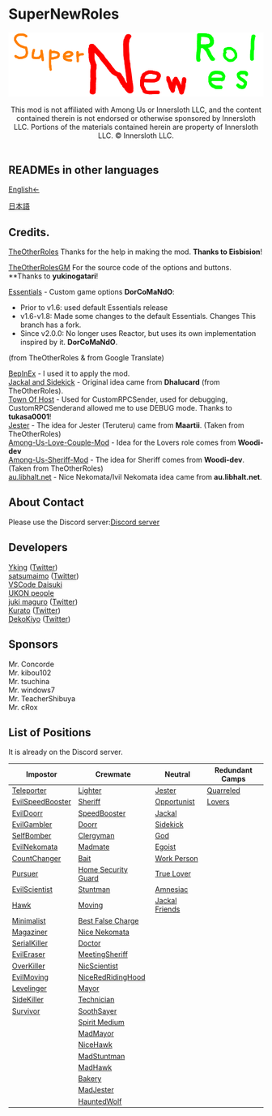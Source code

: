 # SuperNewRoles
![SNRImage](./images/SNRImage.png)

<center>
This mod is not affiliated with Among Us or Innersloth LLC, and the content contained therein is not endorsed or otherwise sponsored by Innersloth LLC. Portions of the materials contained herein are property of Innersloth LLC. © Innersloth LLC.
</center><br>

## READMEs in other languages

[English←](https://github.com/ykundesu/SuperNewRoles/blob/master/README.md)

[日本語](https://github.com/ykundesu/SuperNewRoles/blob/master/READMEs/README_jp.md)


## Credits.

[TheOtherRoles](https://github.com/Eisbison/TheOtherRoles) Thanks for the help in making the mod. **Thanks to Eisbision**!

[TheOtherRolesGM](https://github.com/yukinogatari/TheOtherRoles-GM) For the source code of the options and buttons. **Thanks to **yukinogatari**!

[Essentials](https://github.com/DorCoMaNdO/Reactor-Essentials) - Custom game options
**DorCoMaNdO**:
- Prior to v1.6: used default Essentials release
- v1.6-v1.8: Made some changes to the default Essentials. Changes This branch has a fork.
- Since v2.0.0: No longer uses Reactor, but uses its own implementation inspired by it. **DorCoMaNdO**.

(from TheOtherRoles & from Google Translate)

[BepInEx](https://github.com/BepInEx) - I used it to apply the mod.<br>
[Jackal and Sidekick](https://www.twitch.tv/dhalucard) - Original idea came from **Dhalucard** (from TheOtherRoles).<br>
[Town Of Host](https://github.com/tukasa0001/TownOfHost) - Used for CustomRPCSender, used for debugging, CustomRPCSenderand allowed me to use DEBUG mode. Thanks to **tukasa0001**!<br>
[Jester](https://github.com/Maartii/Jester) - The idea for Jester (Teruteru) came from **Maartii**. (Taken from TheOtherRoles)<br>
[Among-Us-Love-Couple-Mod](https://github.com/Woodi-dev/Among-Us-Love-Couple-Mod) - Idea for the Lovers role comes from **Woodi-dev**<br>
[Among-Us-Sheriff-Mod](https://github.com/Woodi-dev/Among-Us-Sheriff-Mod) - The idea for Sheriff comes from **Woodi-dev**. (Taken from TheOtherRoles)<br>
[au.libhalt.net](https://au.libhalt.net) - Nice Nekomata/Ivil Nekomata idea came from **au.libhalt.net**.
## About Contact
Please use the Discord server:[Discord server](https://discord.gg/95YuUZp4kM)


## Developers
[Yking](https://github.com/ykundesu) ([Twitter](https://twitter.com/SNRDevs))<br>
[satsumaimo](https://github.com/satsumaimoamo) ([Twitter](https://twitter.com/satsumaimo_SNR))<br>
[VSCode Daisuki](https://github.com/aaaaaaaaaaaaaaaaaaaaaaaaaaaaaa9841)<br>
[UKON people](https://github.com/UKON256)<br>
[juki maguro](https://github.com/jukimaguro1) ([Twitter](https://twitter.com/jukimaguro))<br>
[Kurato](https://github.com/Kurato-Tsukishiro) ([Twitter](https://twitter.com/Kurato_SNR7))<br>
[DekoKiyo](https://github.com/Dekokiyo) ([Twitter](https://twitter.com/kiyo_deko))<br>

## Sponsors
Mr. Concorde<br>
Mr. kibou102<br>
Mr. tsuchina<br>
Mr. windows7<br>
Mr. TeacherShibuya<br>
Mr. cRox<br>

## List of Positions
It is already on the Discord server.

| Impostor | Crewmate | Neutral | Redundant Camps |
|----------|-------------|-----------------|----------------|
| [Teleporter](#テレポーター) | [Lighter](#ライター) | [Jester](#てるてる) | [Quarreled](#クラード) |
| [EvilSpeedBooster](#イビルスピードブースター) | [Sheriff](#シェリフ) | [Opportunist](#オポチュニスト) | [Lovers](#ラバーズ) |
| [EvilDoorr](#イビルドアー) | [SpeedBooster](#スピードブースター) | [Jackal](#ジャッカル) |  |
| [EvilGambler](#イビルギャンブラー) | [Doorr](#ドアー) | [Sidekick](#サイドキック) |  |
| [SelfBomber](#自爆魔) | [Clergyman](#聖職者) | [God](#神) | |
| [EvilNekomata](#イビル猫又) | [Madmate](#マッドメイト) | [Egoist](#エゴイスト) | |
| [CountChanger](#カウントチェンジャー) | [Bait](#ベイト) | [Work Person](#仕事人) |  |
| [Pursuer](#追跡者) | [Home Security Guard](#自宅警備員) |  [True Lover](#純愛者) |  |
| [EvilScientist](#イビルサイエンティスト) | [Stuntman](#スタントマン) | [Amnesiac](#忘却者) |  |
| [Hawk](#ホーク) | [Moving](#ムービング) |[Jackal Friends](#ジャッカルフレンズ)  |  |
| [Minimalist](#ミニマリスト) | [Best False Charge](#ベスト冤罪ヤー) |  |  |
| [Magaziner](#マガジナー)| [Nice Nekomata](#ナイス猫又) |  |  |
| [SerialKiller](#シリアルキラー) | [Doctor](#ドクター)
| [EvilEraser](#イビルイレイサー) | [MeetingSheriff](#ミーティングシェリフ)
| [OverKiller](#オーバーキラー) | [NicScientist](#ナイスサイエンティスト)
| [EvilMoving](#イビルムービング) |[NiceRedRidingHood](#ナイス赤ずきん)
| [Levelinger](#レベリンガー) | [Mayor](#メイヤー)
| [SideKiller](#サイドキラー) | [Technician](#技術者)
| [Survivor](#サバイバー) | [SoothSayer](#占い師)
| |[Spirit Medium](#霊媒師)
| |[MadMayor](#マッドメイヤー)
| |[NiceHawk](#ナイスホーク)
| |[MadStuntman](#マッドスタントマン)
| |[MadHawk](#マッドホーク)
| |[Bakery](#パン屋)
| |[MadJester](#マッドてるてる)
| |[HauntedWolf](#狐憑き)